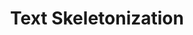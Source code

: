 ---
types: "word"

title: "Text Skeletonization"

categories: ['']

tags: ['Text', 'Skeletonization']

arabic: 'هيكلة النصوص'

arexps: []

enwords: ['Text Skeletonization']

enexps: []

arlexicons: 'هـ'

enlexicons: 'T'

authors: ['Ruqayya Roshdy']

translators: ['']

citations: 'تطبيقات الذكاء الاصطناعي في خدمة اللغة العربية'

sources: 'مركز الملك عبدالله بن عبدالعزيز الدولي لخدمة اللغة العربية'

word: "true"

slug: ""
---